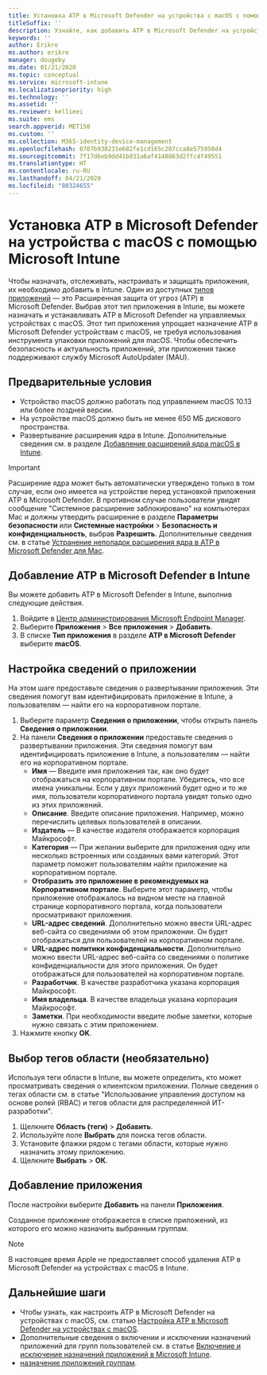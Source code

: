 ```yaml
---
title: Установка ATP в Microsoft Defender на устройства с macOS с помощью Microsoft Intune
titleSuffix: ''
description: Узнайте, как добавить ATP в Microsoft Defender на устройства с macOS с помощью Microsoft Intune.
keywords: ''
author: Erikre
ms.author: erikre
manager: dougeby
ms.date: 01/21/2020
ms.topic: conceptual
ms.service: microsoft-intune
ms.localizationpriority: high
ms.technology: ''
ms.assetid: ''
ms.reviewer: kellieei
ms.suite: ems
search.appverid: MET150
ms.custom: ''
ms.collection: M365-identity-device-management
ms.openlocfilehash: 8707b938231e682fe1cd165c207cca8e575950d4
ms.sourcegitcommit: 7f17d6eb9dd41b031a6af4148863d2ffc4f49551
ms.translationtype: HT
ms.contentlocale: ru-RU
ms.lasthandoff: 04/21/2020
ms.locfileid: "80324655"
---
```

# <a name="add-microsoft-defender-atp-to-macos-devices-using-microsoft-intune"></a>Установка ATP в Microsoft Defender на устройства с macOS с помощью Microsoft Intune

Чтобы назначать, отслеживать, настраивать и защищать приложения, их необходимо добавить в Intune. Один из доступных [типов приложений](apps-add.md#app-types-in-microsoft-intune) — это Расширенная защита от угроз (ATP) в Microsoft Defender. Выбрав этот тип приложения в Intune, вы можете назначать и устанавливать ATP в Microsoft Defender на управляемых устройствах с macOS. Этот тип приложения упрощает назначение ATP в Microsoft Defender устройствам с macOS, не требуя использования инструмента упаковки приложений для macOS. Чтобы обеспечить безопасность и актуальность приложений, эти приложения также поддерживают службу Microsoft AutoUpdater (MAU).

## <a name="prerequisites"></a>Предварительные условия
- Устройство macOS должно работать под управлением macOS 10.13 или более поздней версии.
- На устройстве macOS должно быть не менее 650 МБ дискового пространства.
- Развертывание расширения ядра в Intune. Дополнительные сведения см. в разделе [Добавление расширений ядра macOS в Intune](../configuration/kernel-extensions-overview-macos.md).

> [!IMPORTANT]
> Расширение ядра может быть автоматически утверждено только в том случае, если оно имеется на устройстве перед установкой приложения ATP в Microsoft Defender. В противном случае пользователи увидят сообщение "Системное расширение заблокировано" на компьютерах Mac и должны утвердить расширение в разделе **Параметры безопасности** или **Системные настройки** > **Безопасность и конфиденциальность**, выбрав **Разрешить**. Дополнительные сведения см. в статье [Устранение неполадок расширения ядра в ATP в Microsoft Defender для Mac](https://docs.microsoft.com/windows/security/threat-protection/microsoft-defender-atp/mac-support-kext).

## <a name="add-microsoft-defender-atp-to-intune"></a>Добавление ATP в Microsoft Defender в Intune
Вы можете добавить ATP в Microsoft Defender в Intune, выполнив следующие действия.

1. Войдите в [Центр администрирования Microsoft Endpoint Manager](https://go.microsoft.com/fwlink/?linkid=2109431).
2. Выберите **Приложения** > **Все приложения** > **Добавить**.
3. В списке **Тип приложения** в разделе **ATP в Microsoft Defender** выберите **macOS**.

## <a name="configure-app-information"></a>Настройка сведений о приложении
На этом шаге предоставьте сведения о развертывании приложения. Эти сведения помогут вам идентифицировать приложение в Intune, а пользователям — найти его на корпоративном портале.

1. Выберите параметр **Сведения о приложении**, чтобы открыть панель **Сведения о приложении**.
2. На панели **Сведения о приложении** предоставьте сведения о развертывании приложения. Эти сведения помогут вам идентифицировать приложение в Intune, а пользователям — найти его на корпоративном портале.
    - **Имя** — Введите имя приложения так, как оно будет отображаться на корпоративном портале. Убедитесь, что все имена уникальны. Если у двух приложений будет одно и то же имя, пользователи корпоративного портала увидят только одно из этих приложений.
    - **Описание**. Введите описание приложения. Например, можно перечислить целевых пользователей в описании.
    - **Издатель** — В качестве издателя отображается корпорация Майкрософт.
    - **Категория** — При желании выберите для приложения одну или несколько встроенных или созданных вами категорий. Этот параметр поможет пользователям найти приложение на корпоративном портале.
    - **Отобразить это приложение в рекомендуемых на Корпоративном портале**. Выберите этот параметр, чтобы приложение отображалось на видном месте на главной странице корпоративного портала, когда пользователи просматривают приложения.
    - **URL-адрес сведений**. Дополнительно можно ввести URL-адрес веб-сайта со сведениями об этом приложении. Он будет отображаться для пользователей на корпоративном портале.
    - **URL-адрес политики конфиденциальности**. Дополнительно можно ввести URL-адрес веб-сайта со сведениями о политике конфиденциальности для этого приложения. Он будет отображаться для пользователей на корпоративном портале.
    - **Разработчик**. В качестве разработчика указана корпорация Майкрософт.
    - **Имя владельца**. В качестве владельца указана корпорация Майкрософт.
    - **Заметки**. При необходимости введите любые заметки, которые нужно связать с этим приложением.
3. Нажмите кнопку **OK**.

## <a name="select-scope-tags-optional"></a>Выбор тегов области (необязательно)
Используя теги области в Intune, вы можете определить, кто может просматривать сведения о клиентском приложении. Полные сведения о тегах области см. в статье "Использование управления доступом на основе ролей (RBAC) и тегов области для распределенной ИТ-разработки".
1.    Щелкните **Область (теги)**  > **Добавить**.
2.    Используйте поле **Выбрать** для поиска тегов области.
3.    Установите флажки рядом с тегами области, которые нужно назначить этому приложению.
4.    Щелкните **Выбрать** > **ОК**.

## <a name="add-the-app"></a>Добавление приложения
После настройки выберите **Добавить** на панели **Приложения**. 

Созданное приложение отображается в списке приложений, из которого его можно назначить выбранным группам. 

> [!NOTE]
> В настоящее время Apple не предоставляет способ удаления ATP в Microsoft Defender на устройствах с macOS в Intune.

## <a name="next-steps"></a>Дальнейшие шаги
- Чтобы узнать, как настроить ATP в Microsoft Defender на устройствах с macOS, см. статью [Настройка ATP в Microsoft Defender на устройствах с macOS](https://docs.microsoft.com/windows/security/threat-protection/microsoft-defender-atp/mac-preferences).
- Дополнительные сведения о включении и исключении назначений приложений для групп пользователей см. в статье [Включение и исключение назначений приложений в Microsoft Intune](apps-inc-exl-assignments.md).
- [назначение приложений группам](apps-deploy.md).

